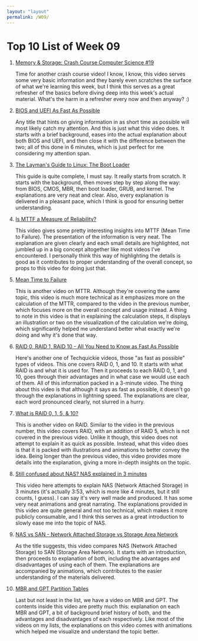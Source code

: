 ```yaml
---
layout: "layout"
permalink: /W09/
---
```


# Top 10 List of Week 09

1. [Memory & Storage: Crash Course Computer Science #19](https://www.youtube.com/watch?v=TQCr9RV7twk)

    Time for another crash course video! I know, I know, this video serves some very basic information and they barely even scratches the surface of what we're learning this week, but I think this serves as a great refresher of the basics before diving deep into this week's actual material. What's the harm in a refresher every now and then anyway? :)

2. [BIOS and UEFI As Fast As Possible](https://www.youtube.com/watch?v=zIYkol851dU)

    Any title that hints on giving information in as short time as possible will most likely catch my attention. And this is just what this video does. It starts with a brief background, eases into the actual explanation about both BIOS and UEFI, and then close it with the difference between the two; all of this done in 6 minutes, which is just perfect for me considering my attention span.

3. [The Layman's Guide to Linux: The Boot Loader](https://www.youtube.com/watch?v=I-hyCLMht70)

    This guide is quite complete, I must say. It really starts from scratch. It starts with the background, then moves step by step along the way: from BIOS, CMOS, MBR, then boot loader, GRUB, and kernel. The explanations are very neat and clear. Also, every explanation is delivered in a pleasant pace, which I think is good for ensuring better understanding.

4. [Is MTTF a Measure of Reliability?](https://www.youtube.com/watch?v=8BZwcSY7dS0)

    This video gives some pretty interesting insights into MTTF (Mean Time to Failure). The presentation of the information is very neat. The explanation are given clearly and each small details are highlighted, not jumbled up in a big concept altogether like most videos I've encountered. I personally think this way of highlighting the details is good as it contributes to proper understanding of the overall concept, so props to this video for doing just that.

5. [Mean Time to Failure](https://www.youtube.com/watch?v=Dqx56lZ_icg)

    This is another video on MTTR. Although they're covering the same topic, this video is much more technical as it emphasizes more on the calculation of the MTTR, compared to the video in the previous number, which focuses more on the overall concept and usage instead. A thing to note in this video is that in explaining the calculation steps, it displays an illustration or two on the visualization of the calculation we're doing, which significantly helped me understand better what exactly we're doing and why it's done that way.

6. [RAID 0, RAID 1, RAID 10 - All You Need to Know as Fast As Possible](https://www.youtube.com/watch?v=eE7Bfw9lFfs)

    Here's another one of Techquickie videos, those "as fast as possible" types of videos. This one covers RAID 0, 1, and 10. It starts with what RAID is and what it is used for. Then it proceeds to each RAID 0, 1, and 10, goes through their advantages and in what case we would use each of them. All of this information packed in a 3-minute video. The thing about this video is that although it says as fast as possible, it doesn't go through the explanations in lightning speed. The explanations are clear, each word pronounced clearly, not slurred in a hurry.

7. [What is RAID 0, 1, 5, & 10?](https://www.youtube.com/watch?v=U-OCdTeZLac)

    This is another video on RAID. Similar to the video in the previous number, this video covers RAID, with an addition of RAID 5, which is not covered in the previous video. Unlike it though, this video does not attempt to explain it as quick as possible. Instead, what this video does is that it is packed with illustrations and animations to better convey the idea. Being longer than the previous video, this video provides more details into the explanation, giving a more in-depth insights on the topic.

8. [Still confused about NAS? NAS explained in 3 minutes](https://www.youtube.com/watch?v=k13sQxybqiA)

    This video here attempts to explain NAS (Network Attached Storage) in 3 minutes (it's actually 3:53, which is more like 4 minutes, but it still counts, I guess). I can say it's very well made and produced. It has some very neat animations and great narrating. The explanations provided in this video are quite general and not too technical, which makes it more publicly consumable, and I think this serves as a great introduction to slowly ease me into the topic of NAS.

9. [NAS vs SAN - Network Attached Storage vs Storage Area Network](https://www.youtube.com/watch?v=3yZDDr0JKVc)

    As the title suggests, this video compares NAS (Network Attached Storage) to SAN (Storage Area Network). It starts with an introduction, then proceeds to explanation of both, including the advantages and disadvantages of using each of them. The explanations are accompanied by animations, which contributes to the easier understanding of the materials delivered.

10. [MBR and GPT Partition Tables](https://www.youtube.com/watch?v=vMB8uyosdOA)

    Last but not least in the list, we have a video on MBR and GPT. The contents inside this video are pretty much this: explanation on each MBR and GPT, a bit of background brief history of both, and the advantages and disadvantages of each respectively. Like most of the videos on my lists, the explanations on this video comes with animations which helped me visualize and understand the topic better.

